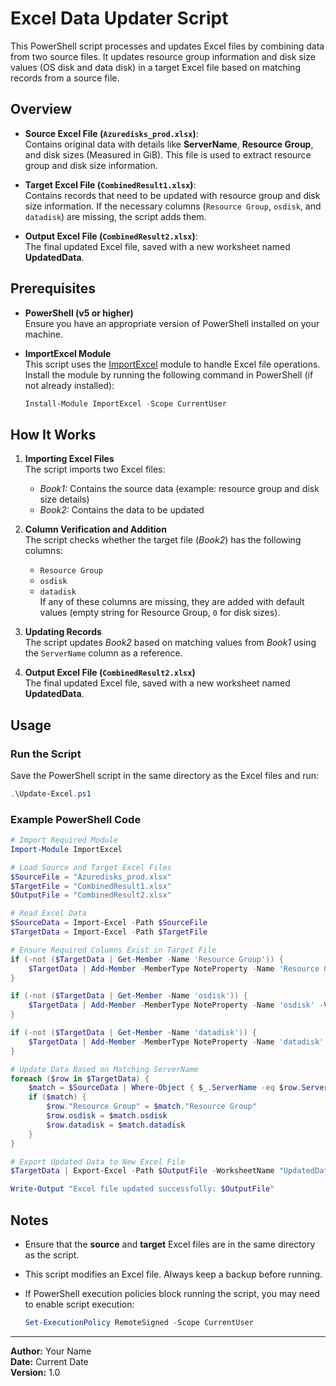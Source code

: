 # Excel Data Updater Script

This PowerShell script processes and updates Excel files by combining data from two source files. It updates resource group information and disk size values (OS disk and data disk) in a target Excel file based on matching records from a source file.

## Overview

- **Source Excel File (`Azuredisks_prod.xlsx`)**:  
  Contains original data with details like **ServerName**, **Resource Group**, and disk sizes (Measured in GiB). This file is used to extract resource group and disk size information.

- **Target Excel File (`CombinedResult1.xlsx`)**:  
  Contains records that need to be updated with resource group and disk size information. If the necessary columns (`Resource Group`, `osdisk`, and `datadisk`) are missing, the script adds them.

- **Output Excel File (`CombinedResult2.xlsx`)**:  
  The final updated Excel file, saved with a new worksheet named **UpdatedData**.

## Prerequisites  

- **PowerShell (v5 or higher)**  
  Ensure you have an appropriate version of PowerShell installed on your machine.

- **ImportExcel Module**  
  This script uses the [ImportExcel](https://github.com/dfinke/ImportExcel) module to handle Excel file operations.  
  Install the module by running the following command in PowerShell (if not already installed):

  ```powershell
  Install-Module ImportExcel -Scope CurrentUser
  ```

## How It Works

1. **Importing Excel Files**  
   The script imports two Excel files:  
   - *Book1:* Contains the source data (example: resource group and disk size details)  
   - *Book2:* Contains the data to be updated  

2. **Column Verification and Addition**  
   The script checks whether the target file (*Book2*) has the following columns:  
   - `Resource Group`  
   - `osdisk`  
   - `datadisk`  
   If any of these columns are missing, they are added with default values (empty string for Resource Group, `0` for disk sizes).  

3. **Updating Records**  
   The script updates *Book2* based on matching values from *Book1* using the `ServerName` column as a reference.  

4. **Output Excel File (`CombinedResult2.xlsx`)**  
   The final updated Excel file, saved with a new worksheet named **UpdatedData**.  

## Usage

### Run the Script

Save the PowerShell script in the same directory as the Excel files and run:

```powershell
.\Update-Excel.ps1
```

### Example PowerShell Code

```powershell
# Import Required Module
Import-Module ImportExcel

# Load Source and Target Excel Files
$SourceFile = "Azuredisks_prod.xlsx"
$TargetFile = "CombinedResult1.xlsx"
$OutputFile = "CombinedResult2.xlsx"

# Read Excel Data
$SourceData = Import-Excel -Path $SourceFile
$TargetData = Import-Excel -Path $TargetFile

# Ensure Required Columns Exist in Target File
if (-not ($TargetData | Get-Member -Name 'Resource Group')) {
    $TargetData | Add-Member -MemberType NoteProperty -Name 'Resource Group' -Value ''
}

if (-not ($TargetData | Get-Member -Name 'osdisk')) {
    $TargetData | Add-Member -MemberType NoteProperty -Name 'osdisk' -Value 0
}

if (-not ($TargetData | Get-Member -Name 'datadisk')) {
    $TargetData | Add-Member -MemberType NoteProperty -Name 'datadisk' -Value 0
}

# Update Data Based on Matching ServerName
foreach ($row in $TargetData) {
    $match = $SourceData | Where-Object { $_.ServerName -eq $row.ServerName }
    if ($match) {
        $row."Resource Group" = $match."Resource Group"
        $row.osdisk = $match.osdisk
        $row.datadisk = $match.datadisk
    }
}

# Export Updated Data to New Excel File
$TargetData | Export-Excel -Path $OutputFile -WorksheetName "UpdatedData" -AutoSize

Write-Output "Excel file updated successfully: $OutputFile"
```

## Notes

- Ensure that the **source** and **target** Excel files are in the same directory as the script.  
- This script modifies an Excel file. Always keep a backup before running.  
- If PowerShell execution policies block running the script, you may need to enable script execution:

  ```powershell
  Set-ExecutionPolicy RemoteSigned -Scope CurrentUser
  ```

---

**Author:** Your Name  
**Date:** Current Date  
**Version:** 1.0  
